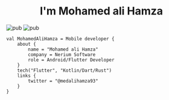 # <center>I'm Mohamed ali Hamza</center>
![pub](https://img.shields.io/badge/age-30-green) ![pub](https://img.shields.io/badge/country-Tunisia-red)
```flutter
val MohamedAliHamza = Mobile developer {
    about {
        name = "Mohamed ali Hamza"
        company = Nerium Software
        role = Android/Flutter Developer
    }
    tech("Flutter", "Kotlin/Dart/Rust")
    links {
        twitter = "@medalihamza93"
    }
}
```

